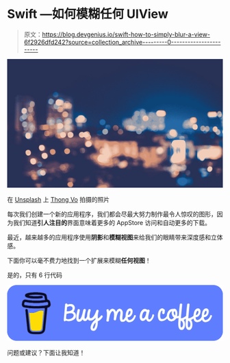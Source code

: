 # Swift —如何模糊任何 UIView

> 原文：<https://blog.devgenius.io/swift-how-to-simply-blur-a-view-6f2926dfd242?source=collection_archive---------0----------------------->

![](img/709d304c9a21c3c5f28f6d4ddf361886.png)

在 [Unsplash](https://unsplash.com?utm_source=medium&utm_medium=referral) 上 [Thong Vo](https://unsplash.com/@titi_wanderer?utm_source=medium&utm_medium=referral) 拍摄的照片

每次我们创建一个新的应用程序，我们都会尽最大努力制作最令人惊叹的图形，因为我们知道**引人注目的**界面意味着更多的 AppStore 访问和自动更多的下载。

最近，越来越多的应用程序使用**阴影**和**模糊视图**来给我们的眼睛带来深度感和立体感。

下面你可以毫不费力地找到一个扩展来模糊**任何视图**！

是的，只有 6 行代码

[![](img/2a5f4681ef2bdba5652dc9b023b668a0.png)](https://www.buymeacoffee.com/nicolidomenico)

问题或建议？下面让我知道！